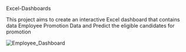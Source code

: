 Excel-Dashboards

This project aims to create an interactive Excel dashboard that contains data Employee Promotion Data and Predict the eligible candidates for promotion

![Employee_Dashboard](https://github.com/AbrarAlanazi/Employees-Promotion-DashBoard/assets/90579236/d567d0cf-56d9-4401-a373-3c357aa36ad8)
